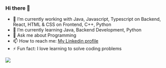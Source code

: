 ### Hi there 👋

- 🔭 I’m currently working with Java, Javascript, Typescript on Backend, React, HTML & CSS on Frontend, C++, Python
- 🌱 I’m currently learning Java, Backend Development, Python
- 💬 Ask me about Programming
- 📫 How to reach me: [My Linkedin profile](https://www.linkedin.com/in/alexionutmar/)
- ⚡ Fun fact: I love learning to solve coding problems

<img align="left" src="https://github-readme-stats.vercel.app/api/top-langs/?username=alexionutmar&layout=compact&theme=vue" />

